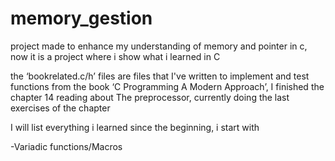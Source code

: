 # memory_gestion
project made to enhance my understanding of memory and pointer in c, now it is a project where i show what i learned in C

the ‘bookrelated.c/h’ files are files that I've written to implement and test functions from the book ‘C Programming A Modern Approach’, I finished the chapter 14 reading about The preprocessor, currently doing the last exercises of the chapter

I will list everything i learned since the beginning, i start with

-Variadic functions/Macros